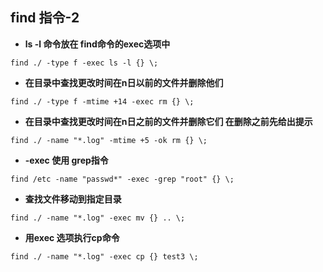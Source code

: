 ## find 指令-2

- **ls -l 命令放在 find命令的exec选项中**

```shell
find ./ -type f -exec ls -l {} \;
```

- **在目录中查找更改时间在n日以前的文件并删除他们**

```shell
find ./ -type f -mtime +14 -exec rm {} \;
```

- **在目录中查找更改时间在n日之前的文件并删除它们 在删除之前先给出提示**

```shell
find ./ -name "*.log" -mtime +5 -ok rm {} \;
```

- **-exec 使用 grep指令**

```shell
find /etc -name "passwd*" -exec -grep "root" {} \;
```

- **查找文件移动到指定目录**

```shell
find ./ -name "*.log" -exec mv {} .. \;
```

- **用exec 选项执行cp命令**

```shell
find ./ -name "*.log" -exec cp {} test3 \;
```
